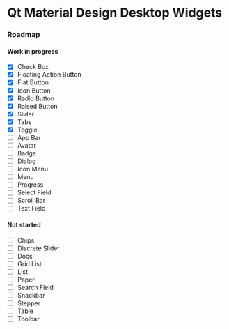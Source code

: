 # Qt Material Design Desktop Widgets

### Roadmap

#### Work in progress

- [x] Check Box
- [x] Floating Action Button
- [x] Flat Button
- [x] Icon Button
- [x] Radio Button
- [x] Raised Button
- [x] Slider
- [x] Tabs
- [x] Toggle
- [ ] App Bar
- [ ] Avatar
- [ ] Badge
- [ ] Dialog
- [ ] Icon Menu
- [ ] Menu
- [ ] Progress
- [ ] Select Field
- [ ] Scroll Bar
- [ ] Text Field

#### Not started

- [ ] Chips
- [ ] Discrete Slider
- [ ] Docs
- [ ] Grid List
- [ ] List
- [ ] Paper
- [ ] Search Field
- [ ] Snackbar
- [ ] Stepper
- [ ] Table
- [ ] Toolbar
